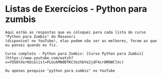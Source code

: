# Listas de Exercícios - Python para zumbis

    Aqui estão as respostas que eu coloquei para cada lista do curso "Python para Zumbis" do Masanori 
    (disponível no YouTube), elas podem não ser as melhores, foram as que eu pensei quando eu fiz.

    Curso completo - Python para Zumbis: [Curso Python para Zumbis](https://www.youtube.com/watch?v=YO58tXerKDc&list=PLUukMN0DTKCtbzhbYe2jdF4cr8MOWClXc)

    Ou apenas pesquise "python para zumbis" no YouTube